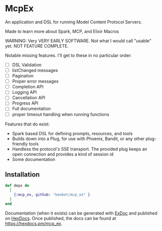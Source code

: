 # McpEx

An application and DSL for running Model Content Protocol Servers.

Made to learn more about Spark, MCP, and Elixir Macros

WARNING: Very VERY EARLY SOFTWARE. Not what I would call "usable" yet.
NOT FEATURE COMPLETE.

Notable missing features. I'll get to these in no particular order:

- [ ] DSL Validation
- [ ] listChanged messages
- [ ] Pagination
- [ ] Proper error messages
- [ ] Completion API
- [ ] Logging API
- [ ] Cancellation API
- [ ] Progress API
- [ ] Full documentation
- [ ] proper timeout handling when running functions

Features that do exist:

- Spark based DSL for defining prompts, resources, and tools
- Builds down into a Plug, for use with Phoenix, Bandit, or any other plug-friendly tools
- Handless the protocol's SSE transport. The provided plug keeps an open connection and provides a kind of session id
- Some documentation


## Installation


```elixir
def deps do
  [
    {:mcp_ex, github: "benbot/mcp_ex" }
  ]
end
```

Documentation (when it exists) can be generated with [ExDoc](https://github.com/elixir-lang/ex_doc)
and published on [HexDocs](https://hexdocs.pm). Once published, the docs can
be found at <https://hexdocs.pm/mcp_ex>.


